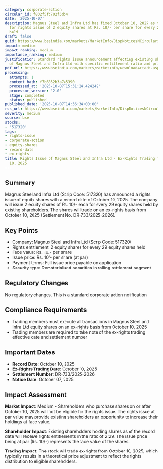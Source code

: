 ```yaml
---
category: corporate-action
circular_id: f832f5fc702f5d54
date: '2025-10-07'
description: Magnus Steel and Infra Ltd has fixed October 10, 2025 as the record date
  for rights issue of 2 equity shares at Rs. 10/- per share for every 29 equity shares
  held.
draft: false
guid: https://www.bseindia.com/markets/MarketInfo/DispNoticesNCirculars.aspx?Noticeid={9990A41D-CEF4-4876-BF7A-9E637CA03283}&noticeno=20251007-61&dt=10/07/2025&icount=61&totcount=76&flag=0
impact: medium
impact_ranking: medium
importance_ranking: medium
justification: Standard rights issue announcement affecting existing shareholders
  of Magnus Steel and Infra Ltd with specific entitlement ratio and pricing.
pdf_url: https://www.bseindia.com/markets/MarketInfo/DownloadAttach.aspx?id=20251007-61&attachedId=
processing:
  attempts: 1
  content_hash: f7b6852b3a7a5390
  processed_at: '2025-10-07T15:31:24.424249'
  processor_version: '2.0'
  stage: completed
  status: published
published_date: '2025-10-07T14:36:34+00:00'
rss_url: https://www.bseindia.com/markets/MarketInfo/DispNoticesNCirculars.aspx?Noticeid={9990A41D-CEF4-4876-BF7A-9E637CA03283}&noticeno=20251007-61&dt=10/07/2025&icount=61&totcount=76&flag=0
severity: medium
source: bse
stocks:
- '517320'
tags:
- rights-issue
- corporate-action
- equity-shares
- record-date
- ex-rights
title: Rights Issue of Magnus Steel and Infra Ltd - Ex-Rights Trading from October
  10, 2025
---
```


## Summary

Magnus Steel and Infra Ltd (Scrip Code: 517320) has announced a rights issue of equity shares with a record date of October 10, 2025. The company will issue 2 equity shares of Rs. 10/- each for every 29 equity shares held by existing shareholders. The shares will trade on an ex-rights basis from October 10, 2025 (Settlement No. DR-733/2025-2026).

## Key Points

- Company: Magnus Steel and Infra Ltd (Scrip Code: 517320)
- Rights entitlement: 2 equity shares for every 29 equity shares held
- Face value: Rs. 10/- per share
- Issue price: Rs. 10/- per share (at par)
- Payment terms: Full issue price payable on application
- Security type: Dematerialised securities in rolling settlement segment

## Regulatory Changes

No regulatory changes. This is a standard corporate action notification.

## Compliance Requirements

- Trading members must execute all transactions in Magnus Steel and Infra Ltd equity shares on an ex-rights basis from October 10, 2025
- Trading members are required to take note of the ex-rights trading effective date and settlement number

## Important Dates

- **Record Date**: October 10, 2025
- **Ex-Rights Trading Date**: October 10, 2025
- **Settlement Number**: DR-733/2025-2026
- **Notice Date**: October 07, 2025

## Impact Assessment

**Market Impact**: Medium - Shareholders who purchase shares on or after October 10, 2025 will not be eligible for the rights issue. The rights issue at par value may provide existing shareholders an opportunity to increase their holdings at face value.

**Shareholder Impact**: Existing shareholders holding shares as of the record date will receive rights entitlements in the ratio of 2:29. The issue price being at par (Rs. 10/-) represents the face value of the shares.

**Trading Impact**: The stock will trade ex-rights from October 10, 2025, which typically results in a theoretical price adjustment to reflect the rights distribution to eligible shareholders.